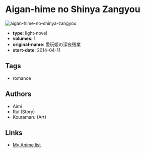 # Aigan-hime no Shinya Zangyou

![aigan-hime-no-shinya-zangyou](https://cdn.myanimelist.net/images/manga/3/198082.jpg)

-   **type**: light-novel
-   **volumes**: 1
-   **original-name**: 愛玩姫の深夜残業
-   **start-date**: 2014-04-11

## Tags

-   romance

## Authors

-   Aimi
-   Rui (Story)
-   Kouramaru (Art)

## Links

-   [My Anime list](https://myanimelist.net/manga/108207/Aigan-hime_no_Shinya_Zangyou)
